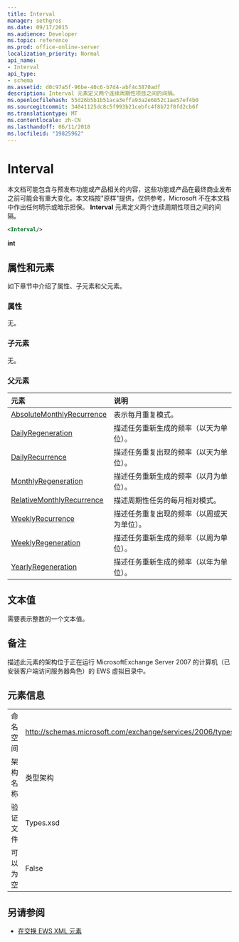 ```yaml
---
title: Interval
manager: sethgros
ms.date: 09/17/2015
ms.audience: Developer
ms.topic: reference
ms.prod: office-online-server
localization_priority: Normal
api_name:
- Interval
api_type:
- schema
ms.assetid: d0c97a5f-96be-40c6-b7d4-abf4c3870adf
description: Interval 元素定义两个连续周期性项目之间的间隔。
ms.openlocfilehash: 55d26b5b1b51aca3effa93a2e6852c1ae57ef4b0
ms.sourcegitcommit: 34041125dc8c5f993b21cebfc4f8b72f0fd2cb6f
ms.translationtype: MT
ms.contentlocale: zh-CN
ms.lasthandoff: 06/11/2018
ms.locfileid: "19825962"
---
```

# <a name="interval"></a>Interval

本文档可能包含与预发布功能或产品相关的内容，这些功能或产品在最终商业发布之前可能会有重大变化。本文档按"原样"提供，仅供参考，Microsoft 不在本文档中作出任何明示或暗示担保。 **Interval** 元素定义两个连续周期性项目之间的间隔。 
  
```xml
<Interval/>
```

 **int**
## <a name="attributes-and-elements"></a>属性和元素

如下章节中介绍了属性、子元素和父元素。
  
### <a name="attributes"></a>属性

无。
  
### <a name="child-elements"></a>子元素

无。
  
### <a name="parent-elements"></a>父元素

|**元素**|**说明**|
|:-----|:-----|
|[AbsoluteMonthlyRecurrence](absolutemonthlyrecurrence.md) <br/> |表示每月重复模式。  <br/> |
|[DailyRegeneration](dailyregeneration.md) <br/> |描述任务重新生成的频率（以天为单位）。  <br/> |
|[DailyRecurrence](dailyrecurrence.md) <br/> |描述任务重复出现的频率（以天为单位）。  <br/> |
|[MonthlyRegeneration](monthlyregeneration.md) <br/> |描述任务重新生成的频率（以月为单位）。  <br/> |
|[RelativeMonthlyRecurrence](relativemonthlyrecurrence.md) <br/> |描述周期性任务的每月相对模式。  <br/> |
|[WeeklyRecurrence](weeklyrecurrence.md) <br/> |描述任务重复出现的频率（以周或天为单位）。  <br/> |
|[WeeklyRegeneration](weeklyregeneration.md) <br/> |描述任务重新生成的频率（以周为单位）。  <br/> |
|[YearlyRegeneration](yearlyregeneration.md) <br/> |描述任务重新生成的频率（以年为单位）。  <br/> |
   
## <a name="text-value"></a>文本值

需要表示整数的一个文本值。
  
## <a name="remarks"></a>备注

描述此元素的架构位于正在运行 MicrosoftExchange Server 2007 的计算机（已安装客户端访问服务器角色）的 EWS 虚拟目录中。
  
## <a name="element-information"></a>元素信息

|||
|:-----|:-----|
|命名空间  <br/> |http://schemas.microsoft.com/exchange/services/2006/types  <br/> |
|架构名称  <br/> |类型架构  <br/> |
|验证文件  <br/> |Types.xsd  <br/> |
|可以为空  <br/> |False  <br/> |
   
## <a name="see-also"></a>另请参阅



- [在交换 EWS XML 元素](ews-xml-elements-in-exchange.md)

